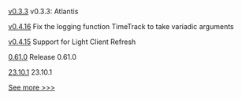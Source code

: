 
[v0.3.3](https://github.com/hyperledger/solang/releases/tag/v0.3.3) v0.3.3: Atlantis

[v0.4.16](https://github.com/hyperledger-labs/yui-relayer/releases/tag/v0.4.16) Fix the logging function TimeTrack to take variadic arguments

[v0.4.15](https://github.com/hyperledger-labs/yui-relayer/releases/tag/v0.4.15) Support for Light Client Refresh

[0.61.0](https://github.com/hyperledger/aries-vcx/releases/tag/0.61.0) Release 0.61.0

[23.10.1](https://github.com/hyperledger/besu/releases/tag/23.10.1) 23.10.1


[See more >>>](https://start-here.hyperledger.org/releases)
